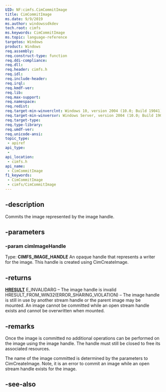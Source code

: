 ```yaml
---
UID: NF:cimfs.CimCommitImage
title: CimCommitImage
ms.date: 9/9/2019
ms.author: windowssdkdev
tech.root: cimfs
ms.keywords: CimCommitImage
ms.topic: language-reference
targetos: Windows
product: Windows
req.assembly: 
req.construct-type: function
req.ddi-compliance: 
req.dll: 
req.header: cimfs.h
req.idl: 
req.include-header: 
req.irql: 
req.kmdf-ver: 
req.lib: 
req.max-support: 
req.namespace: 
req.redist: 
req.target-min-winverclnt: Windows 10, version 2004 (10.0; Build 19041)
req.target-min-winversvr: Windows Server, version 2004 (10.0; Build 19041)
req.target-type: 
req.type-library: 
req.umdf-ver: 
req.unicode-ansi: 
topic_type:
 - apiref
api_type:
 - 
api_location:
 - cimfs.h
api_name:
 - CimCommitImage
f1_keywords:
 - CimCommitImage
 - cimfs/CimCommitImage
---
```


## -description

Commits the image represented by the image handle. 

## -parameters

### -param cimImageHandle

Type: **CIMFS_IMAGE_HANDLE**
An opaque handle that represents a writer for the image. This handle is created using CimCreateImage.

## -returns

**[HRESULT](/windows/desktop/winprog/windows-data-types)**
E_INVALIDARG – The image handle is invalid
HRESULT_FROM_WIN32(ERROR_SHARING_VIOLATION) – The image handle is still in use by another stream handle or the parent image may be mounted. An image cannot be committed while an open stream handle exists and cannot be overwritten when mounted.

## -remarks
Once the image is committed no additional operations can be performed on the image using the image handle. The handle must still be closed to free its associated resources.

The name of the image committed is determined by the parameters to CimCreateImage. Note, it is an error to commit an image while an open stream handle exists for the image.

## -see-also